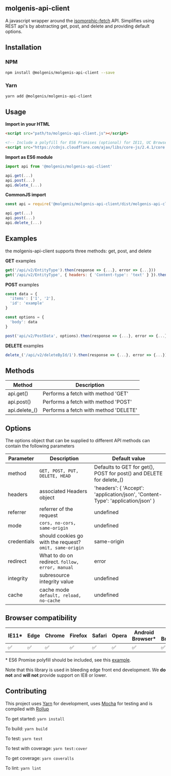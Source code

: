 molgenis-api-client
-------------------
A javascript wrapper around the [isomorphic-fetch](https://github.com/matthew-andrews/isomorphic-fetch) API.
Simplifies using REST api's by abstracting get, post, and delete and providing default options.

Installation
------------

### NPM
```bash
npm install @molgenis/molgenis-api-client --save
```

### Yarn
```bash
yarn add @molgenis/molgenis-api-client
```

Usage
-----

__Import in your HTML__
```html
<script src="path/to/molgenis-api-client.js"></script>

<!-- Include a polyfill for ES6 Promises (optional) for IE11, UC Browser and Android browser support -->
<script src="https://cdnjs.cloudflare.com/ajax/libs/core-js/2.4.1/core.js"></script>
```

__Import as ES6 module__
```js
import api from '@molgenis/molgenis-api-client'

api.get(...)
api.post(...)
api.delete_(...)
```

__CommonJS import__
```js
const api = require('@molgenis/molgenis-api-client/dist/molgenis-api-client.js')

api.get(...)
api.post(...)
api.delete_(...)
```

Examples
--------

the molgenis-api-client supports three methods: get, post, and delete

__GET__ examples

```js
get('/api/v2/EntityType').then(response => {...}, error => {...}))
get('/api/v2/EntityType', { headers: { 'Content-type': 'text' } }).then(response => {...}, error => {...})
```

__POST__ examples

```js
const data = {
  'items': ['1', '2'],
  'id': 'example'
}

const options = {
  'body': data
}

post('api/v2/PostData', options).then(response => {...}, error => {...})
```

__DELETE__ examples

```js
delete_('/api/v2/deleteById/1').then(response => {...}, error => {...})
```

Methods
-------

| Method | Description |
|--------|-------------|
| api.get() | Performs a fetch with method 'GET' |
| api.post() | Performs a fetch with method 'POST' |
| api.delete_() | Performs a fetch with method 'DELETE' |

Options
-------

The options object that can be supplied to different API methods can contain the following parameters

| Parameter | Description | Default value |
|-----------|-------------|---------------|
| method | `GET, POST, PUT, DELETE, HEAD` | Defaults to GET for get(), POST for post() and DELETE for delete_() |
| headers | associated Headers object | 'headers': { 'Accept': 'application/json', 'Content-Type': 'application/json' } |
| referrer | referrer of the request | undefined |
| mode | `cors, no-cors, same-origin` | undefined |
| credentials | should cookies go with the request? `omit, same-origin` | same-origin |
| redirect | What to do on redirect. `follow, error, manual` | error |
| integrity | subresource integrity value | undefined |
| cache | cache mode `default, reload, no-cache` | undefined |

Browser compatibility
---------------------

| IE11* | Edge | Chrome | Firefox | Safari | Opera | Android Browser* | UC Browser* |
|-------|------|--------|---------|--------|-------|------------------|-------------|
|  ✅   |   ✅  |   ✅   |     ✅   |   ✅   |    ✅   |        ✅        |      ✅      |


\* ES6 Promise polyfill should be included, see this [example](#usage).

Note that this library is used in bleeding edge front end development. We __do not__ and __will not__ provide support on IE8 or lower.

Contributing
------------

This project uses [Yarn](https://yarnpkg.com) for development, uses [Mocha](https://mochajs.org/
) for testing and is compiled with [Rollup](https://rollupjs.org/)

To get started: `yarn install`

To build: `yarn build`

To test: `yarn test`

To test with coverage: `yarn test:cover`

To get coverage: `yarn coveralls`

To lint: `yarn lint`
